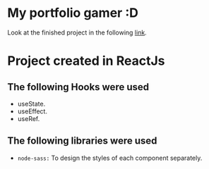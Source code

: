# My portfolio gamer :D

Look at the finished project in the following [link](https://ldulivo.github.io/cv_gamer/).

# Project created in ReactJs

## The following Hooks were used

- useState.
- useEffect.
- useRef.

## The following libraries were used

- `node-sass:` To design the styles of each component separately.
